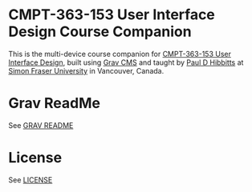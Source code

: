 # CMPT-363-153 User Interface Design Course Companion

This is the multi-device course companion for [CMPT-363-153 User Interface Design](https://portal.cs.sfu.ca/portal/outlines/1157-CMPT-363-E100/), built using [Grav CMS](http://www.getgrav.org) and taught by [Paul D Hibbitts](http://www.paulhibbitts.com) at [Simon Fraser University](http://www.sfu.ca) in Vancouver, Canada.

# Grav ReadMe

See [GRAV README](GRAVREADME.md)

# License

See [LICENSE](LICENSE)
